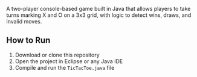 

A two-player console-based game built in Java that allows players to take turns marking X and O on a 3x3 grid, 
with logic to detect wins, draws, and invalid moves.

## How to Run
1. Download or clone this repository
2. Open the project in Eclipse or any Java IDE
3. Compile and run the `TicTacToe.java` file
